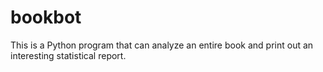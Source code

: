 # bookbot
 This is a Python program that can analyze an entire book and print out an interesting statistical report.
